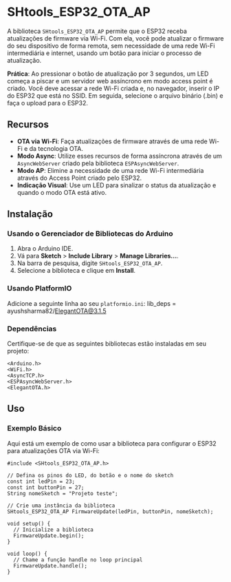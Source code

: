 # SHtools_ESP32_OTA_AP

A biblioteca `SHtools_ESP32_OTA_AP` permite que o ESP32 receba atualizações de firmware via Wi-Fi. Com ela, você pode atualizar o firmware do seu dispositivo de forma remota, sem necessidade de uma rede Wi-Fi intermediária e internet, usando um botão para iniciar o processo de atualização.

**Prática**: Ao pressionar o botão de atualização por 3 segundos, um LED começa a piscar e um servidor web assíncrono em modo access point é criado. Você deve acessar a rede Wi-Fi criada e, no navegador, inserir o IP do ESP32 que está no SSID. Em seguida, selecione o arquivo binário (.bin) e faça o upload para o ESP32.

## Recursos

- **OTA via Wi-Fi**: Faça atualizações de firmware através de uma rede Wi-Fi e da tecnologia OTA.
- **Modo Async**: Utilize esses recursos de forma assíncrona através de um `AsyncWebServer` criado pela biblioteca `ESPAsyncWebServer`.
- **Modo AP**: Elimine a necessidade de uma rede Wi-Fi intermediária através do Access Point criado pelo ESP32.
- **Indicação Visual**: Use um LED para sinalizar o status da atualização e quando o modo OTA está ativo.

## Instalação

### Usando o Gerenciador de Bibliotecas do Arduino

1. Abra o Arduino IDE.
2. Vá para **Sketch** > **Include Library** > **Manage Libraries...**.
3. Na barra de pesquisa, digite `SHtools_ESP32_OTA_AP`.
4. Selecione a biblioteca e clique em **Install**.

### Usando PlatformIO

Adicione a seguinte linha ao seu `platformio.ini`:
lib_deps = ayushsharma82/ElegantOTA@3.1.5

### Dependências

Certifique-se de que as seguintes bibliotecas estão instaladas em seu projeto:

```
<Arduino.h>
<WiFi.h>
<AsyncTCP.h>
<ESPAsyncWebServer.h>
<ElegantOTA.h>
```

## Uso

### Exemplo Básico

Aqui está um exemplo de como usar a biblioteca para configurar o ESP32 para atualizações OTA via Wi-Fi:

```
#include <SHtools_ESP32_OTA_AP.h>

// Defina os pinos do LED, do botão e o nome do sketch
const int ledPin = 23;
const int buttonPin = 27;
String nomeSketch = "Projeto teste";

// Crie uma instância da biblioteca
SHtools_ESP32_OTA_AP FirmwareUpdate(ledPin, buttonPin, nomeSketch);

void setup() {
  // Inicialize a biblioteca
  FirmwareUpdate.begin();
}

void loop() {
  // Chame a função handle no loop principal
  FirmwareUpdate.handle();
}
```
